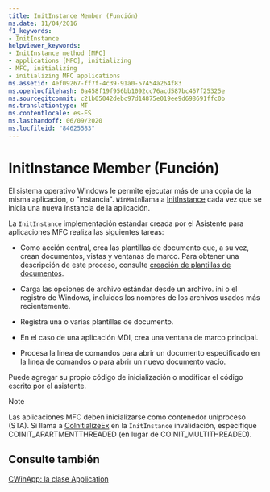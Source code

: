 ```yaml
---
title: InitInstance Member (Función)
ms.date: 11/04/2016
f1_keywords:
- InitInstance
helpviewer_keywords:
- InitInstance method [MFC]
- applications [MFC], initializing
- MFC, initializing
- initializing MFC applications
ms.assetid: 4ef09267-ff7f-4c39-91a0-57454a264f83
ms.openlocfilehash: 0a458f19f956bb1092cc76acd587bc467f25325e
ms.sourcegitcommit: c21b05042debc97d14875e019ee9d698691ffc0b
ms.translationtype: MT
ms.contentlocale: es-ES
ms.lasthandoff: 06/09/2020
ms.locfileid: "84625583"
---
```

# <a name="initinstance-member-function"></a>InitInstance Member (Función)

El sistema operativo Windows le permite ejecutar más de una copia de la misma aplicación, o "instancia". `WinMain`llama a [InitInstance](reference/cwinapp-class.md#initinstance) cada vez que se inicia una nueva instancia de la aplicación.

La `InitInstance` implementación estándar creada por el Asistente para aplicaciones MFC realiza las siguientes tareas:

- Como acción central, crea las plantillas de documento que, a su vez, crean documentos, vistas y ventanas de marco. Para obtener una descripción de este proceso, consulte [creación de plantillas de documentos](document-template-creation.md).

- Carga las opciones de archivo estándar desde un archivo. ini o el registro de Windows, incluidos los nombres de los archivos usados más recientemente.

- Registra una o varias plantillas de documento.

- En el caso de una aplicación MDI, crea una ventana de marco principal.

- Procesa la línea de comandos para abrir un documento especificado en la línea de comandos o para abrir un nuevo documento vacío.

Puede agregar su propio código de inicialización o modificar el código escrito por el asistente.

> [!NOTE]
> Las aplicaciones MFC deben inicializarse como contenedor uniproceso (STA). Si llama a [CoInitializeEx](/windows/win32/api/combaseapi/nf-combaseapi-coinitializeex) en la `InitInstance` invalidación, especifique COINIT_APARTMENTTHREADED (en lugar de COINIT_MULTITHREADED).

## <a name="see-also"></a>Consulte también

[CWinApp: la clase Application](cwinapp-the-application-class.md)
